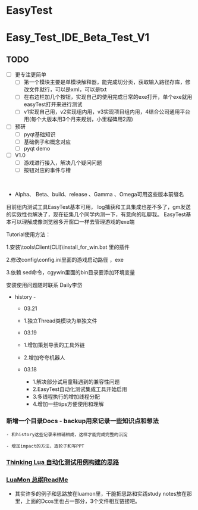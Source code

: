 


# EasyTest

# Easy_Test_IDE_Beta_Test_V1

## TODO
* [ ] 更专注更简单
	* [ ] 第一个模块主要是单模块解释器，能完成切分页，获取输入路径存库，修改文件就行，可以是xml，可以是txt
	* [ ] 在右边栏加几个按钮，实现自己的使用完成日常的exe打开，单个exe就用easyTest打开来进行测试
	* [ ] v1实现自己用，v2实现组内用，v3实现项目组内用，4结合公司通用平台用(每个大版本用3个月来规划，小里程碑用2周)

* [ ] 预研
	* [ ] pyqt基础知识
	* [ ] 基础例子和概念对应
	* [ ] pyqt demo

* [ ] V1.0
	* [ ] 游戏进行接入，解决几个疑问问题
	* [ ] 按钮对应的事件与槽

​​
* Alpha、 Beta、build、release 、Gamma 、Omega可用这些版本前缀名

目前组内测试工具EasyTest基本可用，
log捕获和工具集成也差不多了，gm发送的实效性也解决了，现在征集几个同学内测一下，有意向的私聊我。
EasyTest基本可以理解成像浏览器多开窗口一样去管理游戏的exe端


Tutorial使用方法：

1.安装\tools\Client(CLI)\install_for_win.bat 里的插件

2.修改config\config.ini里面的游戏启动路径 ，exe

3.依赖 sed命令，cgywin里面的bin目录要添加环境变量



安装使用问题随时联系 Daily李岱


- history -


	- 03.21
	- 1.独立Thread类模块为单独文件

	- 03.19
	- 1.增加策划导表的工具外链
	- 2.增加夸夸机器人


	- 03.18
		- 1.解决部分试用童鞋遇到的兼容性问题
		- 2.EasyTest自动化测试集成工具开始启用
		- 3.多线程执行的增加线程分配
		- 4.增加一些tips方便使用和理解


### 新增一个目录Docs - backup用来记录一些知识点和想法

	- 和history这些记录来相辅相成，这样才能完成完整的沉淀

	- 增加impact的方法，造轮子和写PPT


### [Thinking Lua 自动化测试用例构建的思路](Docs/thinking.md)

### [LuaMon 总纲ReadMe](../lua_luamon/README.md) 

- 其实许多的例子和思路放在luamon里，干脆把思路和实践study notes放在那里，上面的Dcos里也占一部分，3个文件相互链接吧。

